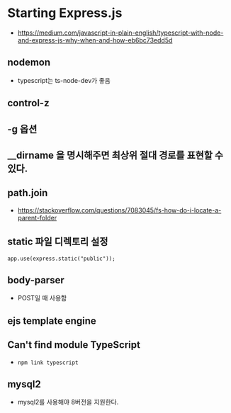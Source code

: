 # Starting Express.js
* https://medium.com/javascript-in-plain-english/typescript-with-node-and-express-js-why-when-and-how-eb6bc73edd5d

## nodemon

- typescript는 ts-node-dev가 좋음

## control-z

## -g 옵션

## \_\_dirname 을 명시해주면 최상위 절대 경로를 표현할 수 있다.

## path.join

- https://stackoverflow.com/questions/7083045/fs-how-do-i-locate-a-parent-folder

## static 파일 디렉토리 설정

`app.use(express.static("public"));`

## body-parser

- POST일 때 사용함

## ejs template engine

## Can't find module TypeScript
* ```npm link typescript```

## mysql2
* mysql2를 사용해야 8버전을 지원한다.